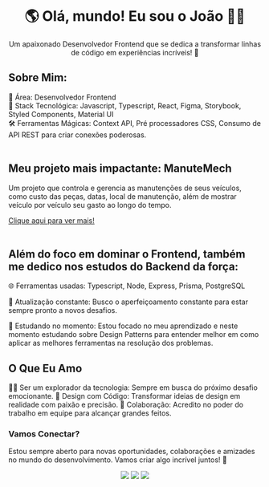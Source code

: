 <h1 align="center">🌎 Olá, mundo! Eu sou o João 👨‍💻</h1> 

<p align="center"> Um apaixonado Desenvolvedor Frontend que se dedica a transformar linhas de código em experiências incríveis! 🌟</p>

## Sobre Mim:
💼 Área: Desenvolvedor Frontend <br />
🚀 Stack Tecnológica: Javascript, Typescript, React, Figma, Storybook, Styled Components, Material UI <br />
🛠️ Ferramentas Mágicas: Context API, Pré processadores CSS, Consumo de API REST para criar conexões poderosas. <br />
<br />
## Meu projeto mais impactante: ManuteMech
<p> Um projeto que controla e gerencia as manutenções de seus veículos, como custo das peças, datas, local de manutenção, além de mostrar veículo por veículo seu gasto ao longo do tempo. </p>

[Clique aqui para ver mais!](https://manutemech.vercel.app)
<br />
<br />

## Além do foco em dominar o Frontend, também me dedico nos estudos do Backend da força:

🌐 Ferramentas usadas: Typescript, Node, Express, Prisma, PostgreSQL

🚀 Atualização constante: Busco o aperfeiçoamento constante para estar sempre pronto a novos desafios.

📜 Estudando no momento: Estou focado no meu aprendizado e neste momento estudando sobre Design Patterns para entender melhor em como aplicar as melhores ferramentas na resolução dos problemas.

## O Que Eu Amo

👨‍🚀 Ser um explorador da tecnologia: Sempre em busca do próximo desafio emocionante.
🌈 Design com Código: Transformar ideias de design em realidade com paixão e precisão.
🤝 Colaboração: Acredito no poder do trabalho em equipe para alcançar grandes feitos.

### Vamos Conectar?
Estou sempre aberto para novas oportunidades, colaborações e amizades no mundo do desenvolvimento. Vamos criar algo incrível juntos! 🚀

<div align="center">
  <a href="https://www.linkedin.com/in/spjoao/-45875016a" target="_blank"><img src="https://img.shields.io/badge/-LinkedIn-%230077B5?style=for-the-badge&logo=linkedin&logoColor=white" target="_blank"></a>   
  <a href="https://instagram.com/j.o.a.o.j" target="_blank"><img src="https://img.shields.io/badge/-Instagram-%23E4405F?style=for-the-badge&logo=instagram&logoColor=white" target="_blank"></a>
  <a href = "mailto:jpsilva.dev@gmail.com"><img src="https://img.shields.io/badge/-Gmail-%23333?style=for-the-badge&logo=gmail&logoColor=white" target="_blank"></a>
</div>

